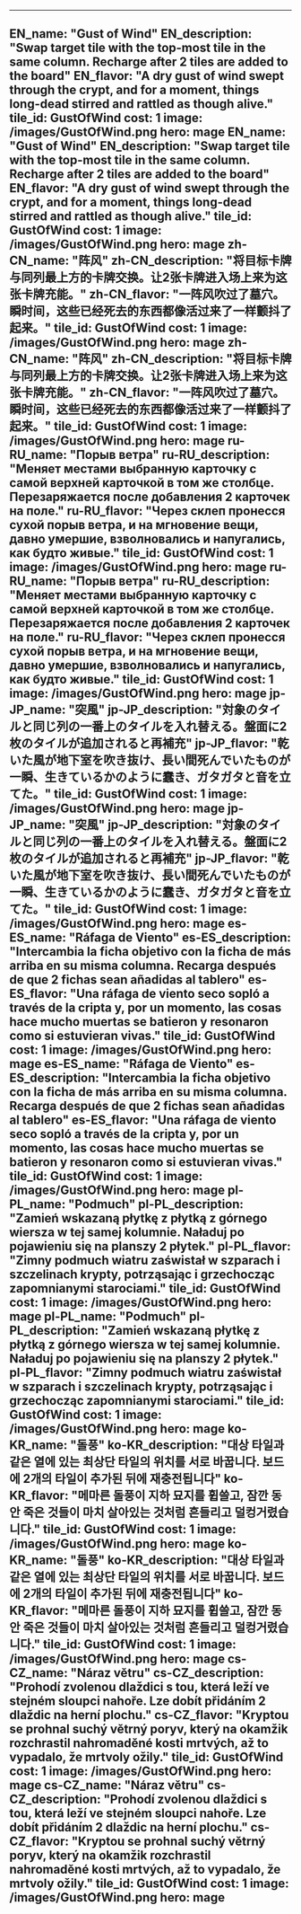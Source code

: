 ---

EN_name: "Gust of Wind"
EN_description: "Swap target tile with the top-most tile in the same column. Recharge after 2 tiles are added to the board"
EN_flavor: "A dry gust of wind swept through the crypt, and for a moment, things long-dead stirred and rattled as though alive."
tile_id: GustOfWind
cost: 1
image: /images/GustOfWind.png
hero: mage
EN_name: "Gust of Wind"
EN_description: "Swap target tile with the top-most tile in the same column. Recharge after 2 tiles are added to the board"
EN_flavor: "A dry gust of wind swept through the crypt, and for a moment, things long-dead stirred and rattled as though alive."
tile_id: GustOfWind
cost: 1
image: /images/GustOfWind.png
hero: mage
zh-CN_name: "阵风"
zh-CN_description: "将目标卡牌与同列最上方的卡牌交换。让2张卡牌进入场上来为这张卡牌充能。"
zh-CN_flavor: "一阵风吹过了墓穴。瞬时间，这些已经死去的东西都像活过来了一样颤抖了起来。"
tile_id: GustOfWind
cost: 1
image: /images/GustOfWind.png
hero: mage
zh-CN_name: "阵风"
zh-CN_description: "将目标卡牌与同列最上方的卡牌交换。让2张卡牌进入场上来为这张卡牌充能。"
zh-CN_flavor: "一阵风吹过了墓穴。瞬时间，这些已经死去的东西都像活过来了一样颤抖了起来。"
tile_id: GustOfWind
cost: 1
image: /images/GustOfWind.png
hero: mage
ru-RU_name: "Порыв ветра"
ru-RU_description: "Меняет местами выбранную карточку с самой верхней карточкой в том же столбце. Перезаряжается после добавления 2 карточек на поле."
ru-RU_flavor: "Через склеп пронесся сухой порыв ветра, и на мгновение вещи, давно умершие, взволновались и напугались, как будто живые."
tile_id: GustOfWind
cost: 1
image: /images/GustOfWind.png
hero: mage
ru-RU_name: "Порыв ветра"
ru-RU_description: "Меняет местами выбранную карточку с самой верхней карточкой в том же столбце. Перезаряжается после добавления 2 карточек на поле."
ru-RU_flavor: "Через склеп пронесся сухой порыв ветра, и на мгновение вещи, давно умершие, взволновались и напугались, как будто живые."
tile_id: GustOfWind
cost: 1
image: /images/GustOfWind.png
hero: mage
jp-JP_name: "突風"
jp-JP_description: "対象のタイルと同じ列の一番上のタイルを入れ替える。盤面に2枚のタイルが追加されると再補充"
jp-JP_flavor: "乾いた風が地下室を吹き抜け、長い間死んでいたものが一瞬、生きているかのように蠢き、ガタガタと音を立てた。"
tile_id: GustOfWind
cost: 1
image: /images/GustOfWind.png
hero: mage
jp-JP_name: "突風"
jp-JP_description: "対象のタイルと同じ列の一番上のタイルを入れ替える。盤面に2枚のタイルが追加されると再補充"
jp-JP_flavor: "乾いた風が地下室を吹き抜け、長い間死んでいたものが一瞬、生きているかのように蠢き、ガタガタと音を立てた。"
tile_id: GustOfWind
cost: 1
image: /images/GustOfWind.png
hero: mage
es-ES_name: "Ráfaga de Viento"
es-ES_description: "Intercambia la ficha objetivo con la ficha de más arriba en su misma columna. Recarga después de que 2 fichas sean añadidas al tablero"
es-ES_flavor: "Una ráfaga de viento seco sopló a través de la cripta y, por un momento, las cosas hace mucho muertas se batieron y resonaron como si estuvieran vivas."
tile_id: GustOfWind
cost: 1
image: /images/GustOfWind.png
hero: mage
es-ES_name: "Ráfaga de Viento"
es-ES_description: "Intercambia la ficha objetivo con la ficha de más arriba en su misma columna. Recarga después de que 2 fichas sean añadidas al tablero"
es-ES_flavor: "Una ráfaga de viento seco sopló a través de la cripta y, por un momento, las cosas hace mucho muertas se batieron y resonaron como si estuvieran vivas."
tile_id: GustOfWind
cost: 1
image: /images/GustOfWind.png
hero: mage
pl-PL_name: "Podmuch"
pl-PL_description: "Zamień wskazaną płytkę z płytką z górnego wiersza w tej samej kolumnie. Naładuj po pojawieniu się na planszy 2 płytek."
pl-PL_flavor: "Zimny podmuch wiatru zaświstał w szparach i szczelinach krypty, potrząsając i grzechocząc zapomnianymi starociami."
tile_id: GustOfWind
cost: 1
image: /images/GustOfWind.png
hero: mage
pl-PL_name: "Podmuch"
pl-PL_description: "Zamień wskazaną płytkę z płytką z górnego wiersza w tej samej kolumnie. Naładuj po pojawieniu się na planszy 2 płytek."
pl-PL_flavor: "Zimny podmuch wiatru zaświstał w szparach i szczelinach krypty, potrząsając i grzechocząc zapomnianymi starociami."
tile_id: GustOfWind
cost: 1
image: /images/GustOfWind.png
hero: mage
ko-KR_name: "돌풍"
ko-KR_description: "대상 타일과 같은 열에 있는 최상단 타일의 위치를 서로 바꿉니다. 보드에 2개의 타일이 추가된 뒤에 재충전됩니다"
ko-KR_flavor: "메마른 돌풍이 지하 묘지를 휩쓸고, 잠깐 동안 죽은 것들이 마치 살아있는 것처럼 흔들리고 덜컹거렸습니다."
tile_id: GustOfWind
cost: 1
image: /images/GustOfWind.png
hero: mage
ko-KR_name: "돌풍"
ko-KR_description: "대상 타일과 같은 열에 있는 최상단 타일의 위치를 서로 바꿉니다. 보드에 2개의 타일이 추가된 뒤에 재충전됩니다"
ko-KR_flavor: "메마른 돌풍이 지하 묘지를 휩쓸고, 잠깐 동안 죽은 것들이 마치 살아있는 것처럼 흔들리고 덜컹거렸습니다."
tile_id: GustOfWind
cost: 1
image: /images/GustOfWind.png
hero: mage
cs-CZ_name: "Náraz větru"
cs-CZ_description: "Prohodí zvolenou dlaždici s tou, která leží ve stejném sloupci nahoře. Lze dobít přidáním 2 dlaždic na herní plochu."
cs-CZ_flavor: "Kryptou se prohnal suchý větrný poryv, který na okamžik rozchrastil nahromaděné kosti mrtvých, až to vypadalo, že mrtvoly ožily."
tile_id: GustOfWind
cost: 1
image: /images/GustOfWind.png
hero: mage
cs-CZ_name: "Náraz větru"
cs-CZ_description: "Prohodí zvolenou dlaždici s tou, která leží ve stejném sloupci nahoře. Lze dobít přidáním 2 dlaždic na herní plochu."
cs-CZ_flavor: "Kryptou se prohnal suchý větrný poryv, který na okamžik rozchrastil nahromaděné kosti mrtvých, až to vypadalo, že mrtvoly ožily."
tile_id: GustOfWind
cost: 1
image: /images/GustOfWind.png
hero: mage
---